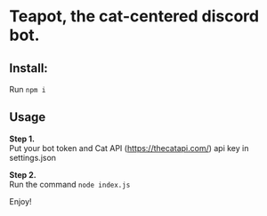 # Teapot, the cat-centered discord bot.
## Install:
Run ``npm i``
## Usage
**Step 1.**  
Put your bot token and Cat API (https://thecatapi.com/) api key in settings.json  
  
**Step 2.**  
Run the command ``node index.js``  
  
Enjoy!  
